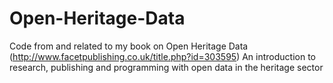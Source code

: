 # Open-Heritage-Data
Code from and related to my book on Open Heritage Data (http://www.facetpublishing.co.uk/title.php?id=303595)
An introduction to research, publishing and programming with open data in the heritage sector

